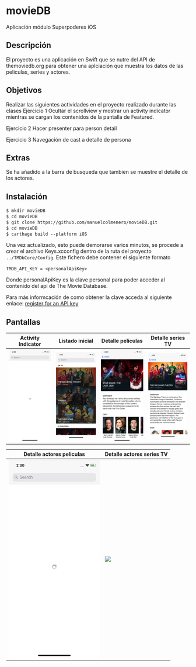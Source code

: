 # movieDB
Aplicación módulo Superpoderes iOS

## Descripción
El proyecto es una aplicación en Swift que se nutre del API de themoviedb.org para obtener una aplciación que muestra los datos de las peliculas, series y actores.

## Objetivos
Realizar las siguientes actividades en el proyecto realizado durante las clases
Ejercicio 1
Ocultar el scrollview y mostrar un activity indicator mientras se cargan los contenidos de la pantalla de Featured.

Ejercicio 2
Hacer presenter para person detail

Ejercicio 3
Navegación de cast a detalle de persona

## Extras
Se ha añadido a la barra de busqueda que tambien se muestre el detalle de los actores.

## Instalación
```
$ mkdir movieDB
$ cd movieDB
$ git clone https://github.com/manuelcolmenero/movieDB.git
$ cd movieDB
$ carthage build --platform iOS
```
Una vez actualizado, esto puede demorarse varios minutos, se procede a crear el archivo Keys.xcconfig dentro de la ruta del proyecto `../TMDbCore/Config`. Este fichero debe contener el siguiente formato

```
TMDB_API_KEY = <personalApiKey>
```

Donde personalApiKey es la clave personal para poder acceder al contenido del api de The Movie Database.

Para más informcación de como obtener la clave acceda al siguiente enlace:
[register for an API key](https://developers.themoviedb.org/3/getting-started/introduction)

## Pantallas
Activity Indicator | Listado inicial | Detalle peliculas | Detalle series TV 
------------ | ------------- | ------------- | -------------
<img src = "https://github.com/manuelcolmenero/movieDB/blob/master/screenshots/activityIndicator.png" width="250px"> | <img src = "https://github.com/manuelcolmenero/movieDB/blob/master/screenshots/main.png" width="250px"> | <img src = "https://github.com/manuelcolmenero/movieDB/blob/master/screenshots/movies.png" width="250px"> | <img src = "https://github.com/manuelcolmenero/movieDB/blob/master/screenshots/tvshows.png" width="250px">

Detalle actores peliculas | Detalle actores series TV 
------------- | -------------
<img src = "https://github.com/manuelcolmenero/movieDB/blob/master/screenshots/activityIndicator.png" width="250px"> | <img src = "https://github.com/manuelcolmenero/movieDB/blob/master/screenshots/Pantalla02.png" width="250px"> | <img src = "https://github.com/manuelcolmenero/movieDB/blob/master/screenshots/Pantalla03.png" width="250px"> | <img src = "https://github.com/manuelcolmenero/movieDB/blob/master/screenshots/Pantalla04.png" width="250px">
